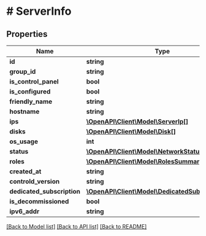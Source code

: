 # # ServerInfo

## Properties

Name | Type | Description | Notes
------------ | ------------- | ------------- | -------------
**id** | **string** |  |
**group_id** | **string** |  |
**is_control_panel** | **bool** |  |
**is_configured** | **bool** |  |
**friendly_name** | **string** |  |
**hostname** | **string** |  |
**ips** | [**\OpenAPI\Client\Model\ServerIp[]**](ServerIp.md) |  |
**disks** | [**\OpenAPI\Client\Model\Disk[]**](Disk.md) |  | [optional]
**os_usage** | **int** |  | [optional]
**status** | [**\OpenAPI\Client\Model\NetworkStatus**](NetworkStatus.md) |  | [optional]
**roles** | [**\OpenAPI\Client\Model\RolesSummary**](RolesSummary.md) |  |
**created_at** | **string** |  |
**controld_version** | **string** |  | [optional]
**dedicated_subscription** | [**\OpenAPI\Client\Model\DedicatedSubscriptionInfo**](DedicatedSubscriptionInfo.md) |  | [optional]
**is_decommissioned** | **bool** |  |
**ipv6_addr** | **string** |  | [optional]

[[Back to Model list]](../../README.md#models) [[Back to API list]](../../README.md#endpoints) [[Back to README]](../../README.md)
